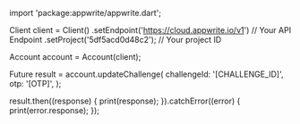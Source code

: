 import 'package:appwrite/appwrite.dart';

Client client = Client()
  .setEndpoint('https://cloud.appwrite.io/v1') // Your API Endpoint
  .setProject('5df5acd0d48c2'); // Your project ID

Account account = Account(client);

Future result = account.updateChallenge(
  challengeId: '[CHALLENGE_ID]',
  otp: '[OTP]',
);

result.then((response) {
  print(response);
}).catchError((error) {
  print(error.response);
});

